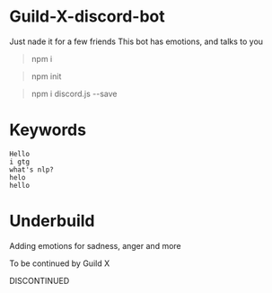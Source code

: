 # Guild-X-discord-bot

Just nade it for a few friends
This bot has emotions, and talks to you

> npm i

> npm init

> npm i discord.js --save

# Keywords
```
Hello
i gtg
what's nlp?
helo
hello
```

# Underbuild

Adding emotions for sadness, anger and more 


To be continued by Guild X

DISCONTINUED
